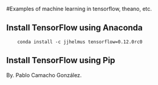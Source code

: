 #Examples of machine learning in tensorflow, theano, etc.

Install TensorFlow using Anaconda
---------------------------------
```
    conda install -c jjhelmus tensorflow=0.12.0rc0
```

Install TensorFlow using Pip
---------------------------------
By. Pablo Camacho González.
